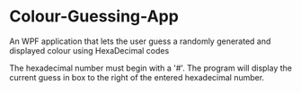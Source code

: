 # Colour-Guessing-App
An WPF application that lets the user guess a randomly generated and displayed colour using HexaDecimal codes

The hexadecimal number must begin with a '#'. The program will display the current guess in box to the right of the entered hexadecimal number.
